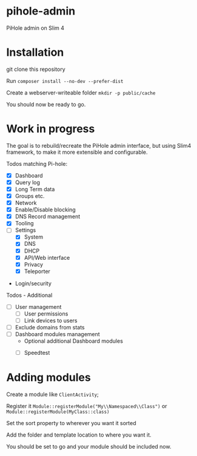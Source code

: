 # pihole-admin

PiHole admin on Slim 4

# Installation

git clone this repository

Run `composer install --no-dev --prefer-dist`

Create a webserver-writeable folder `mkdir -p public/cache`

You should now be ready to go.

# Work in progress

The goal is to rebuild/recreate the PiHole admin interface, but using Slim4 framework, to make it more extensible and configurable.

Todos matching Pi-hole:
- [x] Dashboard
- [x] Query log
- [x] Long Term data
- [x] Groups etc.
- [x] Network
- [x] Enable/Disable blocking
- [x] DNS Record management
- [x] Tooling
- [ ] Settings
  - [x] System
  - [x] DNS
  - [x] DHCP
  - [x] API/Web interface
  - [x] Privacy
  - [x] Teleporter
- Login/security

Todos - Additional
- [ ] User management
  - [ ] User permissions
  - [ ] Link devices to users
- [ ] Exclude domains from stats
- [ ] Dashboard modules management
  - Optional additional Dashboard modules
  - [ ] Speedtest
 


# Adding modules

Create a module like `ClientActivity`;

Register it
`Module::registerModule("My\\Namespaced\\Class")` or `Module::registerModule(MyClass::class)`

Set the sort property to wherever you want it sorted

Add the folder and template location to where you want it.

You should be set to go and your module should be included now.

